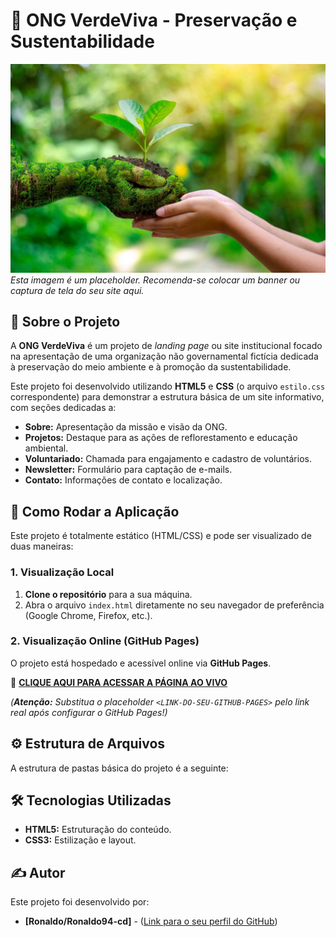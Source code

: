 # 🌿 ONG VerdeViva - Preservação e Sustentabilidade

![Capa do Projeto - Exemplo de banner ou logo da ONG](imagens/natureza.jpg)
*Esta imagem é um placeholder. Recomenda-se colocar um banner ou captura de tela do seu site aqui.*

## 💚 Sobre o Projeto

A **ONG VerdeViva** é um projeto de *landing page* ou site institucional focado na apresentação de uma organização não governamental fictícia dedicada à preservação do meio ambiente e à promoção da sustentabilidade.

Este projeto foi desenvolvido utilizando **HTML5** e **CSS** (o arquivo `estilo.css` correspondente) para demonstrar a estrutura básica de um site informativo, com seções dedicadas a:

* **Sobre:** Apresentação da missão e visão da ONG.
* **Projetos:** Destaque para as ações de reflorestamento e educação ambiental.
* **Voluntariado:** Chamada para engajamento e cadastro de voluntários.
* **Newsletter:** Formulário para captação de e-mails.
* **Contato:** Informações de contato e localização.

## 🚀 Como Rodar a Aplicação

Este projeto é totalmente estático (HTML/CSS) e pode ser visualizado de duas maneiras:

### 1. Visualização Local

1.  **Clone o repositório** para a sua máquina.
2.  Abra o arquivo `index.html` diretamente no seu navegador de preferência (Google Chrome, Firefox, etc.).

### 2. Visualização Online (GitHub Pages)

O projeto está hospedado e acessível online via **GitHub Pages**.

🔗 **[CLIQUE AQUI PARA ACESSAR A PÁGINA AO VIVO](<LINK-DO-SEU-GITHUB-PAGES>)**

*(**Atenção:** Substitua o placeholder `<LINK-DO-SEU-GITHUB-PAGES>` pelo link real após configurar o GitHub Pages!)*

## ⚙️ Estrutura de Arquivos

A estrutura de pastas básica do projeto é a seguinte:
## 🛠️ Tecnologias Utilizadas

* **HTML5:** Estruturação do conteúdo.
* **CSS3:** Estilização e layout.

## ✍️ Autor

Este projeto foi desenvolvido por:

* **[Ronaldo/Ronaldo94-cd]** - ([Link para o seu perfil do GitHub](https://github.com/Ronaldo94-cf))
